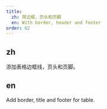 ```yaml
---
title:
  zh: 带边框，页头和页脚
  en: With border, header and footer
order: 62
---
```


## zh

添加表格边框线，页头和页脚。

## en

Add border, title and footer for table.
